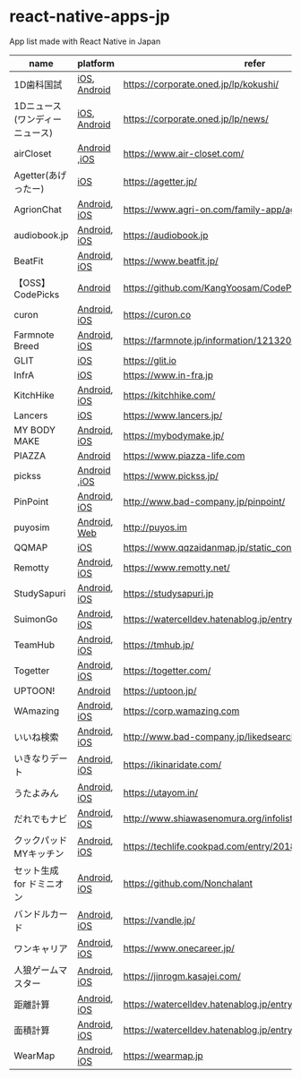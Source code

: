 react-native-apps-jp
===

App list made with React Native in Japan

name  | platform  | refer
------|-----------|--------
1D歯科国試 | [iOS](https://itunes.apple.com/jp/app/%E6%AD%AF%E7%A7%91%E5%8C%BB%E5%B8%AB%E5%9B%BD%E5%AE%B6%E8%A9%A6%E9%A8%93%E3%82%A2%E3%83%97%E3%83%AA-onedental/id1130787144?mt=8), [Android](https://play.google.com/store/apps/details?id=jp.onedental&hl=ja) | https://corporate.oned.jp/lp/kokushi/
1Dニュース(ワンディーニュース) | [iOS](https://itunes.apple.com/jp/app/1d%E3%83%8B%E3%83%A5%E3%83%BC%E3%82%B9-%E6%AD%AF%E7%A7%91%E3%83%8B%E3%83%A5%E3%83%BC%E3%82%B9%E3%81%8C%E6%AF%8E%E6%97%A5%E5%B1%8A%E3%81%8F/id1440053450?mt=8), [Android](https://play.google.com/store/apps/details?id=com.oned_news) | https://corporate.oned.jp/lp/news/
airCloset | [Android](https://play.google.com/store/apps/details?id=com.aircloset) ,[iOS](https://itunes.apple.com/jp/app/id1127715286?mt=8) | https://www.air-closet.com/
Agetter(あげったー) | [iOS](https://itunes.apple.com/WebObjects/MZStore.woa/wa/viewSoftware?id=1372586808&mt=8) | https://agetter.jp/
AgrionChat | [Android](https://play.google.com/store/apps/details?id=jp.co.trexedge.agrion.chat), [iOS](https://itunes.apple.com/jp/app/agrionchat-%E3%82%A2%E3%82%B0%E3%83%AA%E3%82%AA%E3%83%B3%E3%83%81%E3%83%A3%E3%83%83%E3%83%88/id1367854005) | https://www.agri-on.com/family-app/agrionchat
audiobook.jp | [Android](https://play.google.com/store/apps/details?id=jp.audiobook.app&hl=ja), [iOS](https://itunes.apple.com/jp/app/id1357581573) | https://audiobook.jp
BeatFit | [Android](https://play.google.com/store/apps/details?id=jp.beatfit), [iOS](https://itunes.apple.com/jp/app//id1346631395) | https://www.beatfit.jp/
【OSS】CodePicks | [Android](https://play.google.com/store/apps/details?id=com.codepicks) | https://github.com/KangYoosam/CodePicks
curon | [Android](https://play.google.com/store/apps/details?id=curon.micin.jp), [iOS](https://itunes.apple.com/jp/app/id1101684249) | https://curon.co
Farmnote Breed  | [Android](https://play.google.com/store/apps/details?id=com.farmnotebreed), [iOS](https://itunes.apple.com/jp/app/id1249219828) | https://farmnote.jp/information/12132017-winter.html
GLIT | [iOS](http://appstore.com/glit) | https://glit.io
InfrA | [iOS](https://itunes.apple.com/jp/app/id1359585558) | https://www.in-fra.jp
KitchHike | [Android](https://play.google.com/store/apps/details?id=com.kitchhike.app), [iOS](https://itunes.apple.com/app/id1254338458) | https://kitchhike.com/
Lancers | [iOS](https://itunes.apple.com/us/app/lancers/id1331949158?l=ja&ls=1&mt=8) | https://www.lancers.jp/
MY BODY MAKE | [Android](https://play.google.com/store/apps/details?id=com.mybodymake), [iOS](https://itunes.apple.com/jp/app/id1268497616?mt=8) | https://mybodymake.jp/
PIAZZA | [Android](https://play.google.com/store/apps/details?id=com.piazza_react_native) | https://www.piazza-life.com
pickss | [Android](https://play.google.com/store/apps/details?id=jp.pickss) ,[iOS](https://itunes.apple.com/jp/app/id1272045869?mt=8) | https://www.pickss.jp/
PinPoint | [Android](https://play.google.com/store/apps/details?id=jp.ewaf.pinpoint.android), [iOS](https://itunes.apple.com/jp/app/id1321198947?mt=8) | http://www.bad-company.jp/pinpoint/
puyosim | [Android](https://play.google.com/store/apps/details?id=com.puyosimulator), [Web](http://puyos.im/s/) | http://puyos.im
QQMAP | [iOS](https://itunes.apple.com/us/app/qqmap/id1254388098?l=ja&ls=1&mt=8) | https://www.qqzaidanmap.jp/static_contents/about
Remotty | [Android](https://play.google.com/store/apps/details?id=net.remotty.android), [iOS](https://itunes.apple.com/jp/app/remotty/id979526900) | https://www.remotty.net/
StudySapuri | [Android](https://play.google.com/store/apps/details?id=jp.studysapuri.android), [iOS](https://itunes.apple.com/jp/app/%E3%82%B9%E3%82%BF%E3%83%87%E3%82%A3%E3%82%B5%E3%83%97%E3%83%AA-%E9%AB%98%E6%A0%A1%E8%AC%9B%E5%BA%A7-%E5%A4%A7%E5%AD%A6%E5%8F%97%E9%A8%93%E8%AC%9B%E5%BA%A7/id1059640427?mt=8) | https://studysapuri.jp
SuimonGo | [Android](https://play.google.com/store/apps/details?id=jp.agri_note.suimon), [iOS](https://itunes.apple.com/jp/app/suimon/id1229038427) | https://watercelldev.hatenablog.jp/entry/2017/05/16/174448
TeamHub | [Android](https://play.google.com/store/apps/details?id=com.teamhub), [iOS](https://itunes.apple.com/jp/app/id991617530?mt=8) | https://tmhub.jp/
Togetter  | [Android](https://play.google.com/store/apps/details?id=com.togetter.app), [iOS](https://itunes.apple.com/jp/app/id387151129) | https://togetter.com/
UPTOON!  | [Android](https://play.google.com/store/apps/details?id=jp.inc.nagisa.uptoon) | https://uptoon.jp/
WAmazing | [Android](https://play.google.com/store/apps/details?id=jp.wamazing.rn), [iOS](https://itunes.apple.com/app/apple-store/id1181315839?mt=8) | https://corp.wamazing.com
いいね検索 | [Android](https://play.google.com/store/apps/details?id=jp.ewaf.likedsearch.android), [iOS](https://itunes.apple.com/jp/app/id1404261438?mt=8) | http://www.bad-company.jp/likedsearch
いきなりデート | [Android](https://play.google.com/store/apps/details?id=com.ikinaridate), [iOS](https://itunes.apple.com/jp/app/%E3%81%84%E3%81%8D%E3%81%AA%E3%82%8A%E3%83%87%E3%83%BC%E3%83%88/id1273579885?mt=8) | https://ikinaridate.com/
うたよみん | [Android](https://play.google.com/store/apps/details?id=com.plasticaromantica.utayomin), [iOS](https://itunes.apple.com/jp/app/id675671254) | https://utayom.in/
だれでもナビ | [Android](https://play.google.com/store/apps/details?id=org.shiawasenomura.app.udnavi), [iOS](https://itunes.apple.com/us/app/だれでもナビ/id1213316151?l=ja&ls=1&mt=8) | http://www.shiawasenomura.org/infolist/daredemonavi.html
クックパッドMYキッチン | [Android](https://play.google.com/store/apps/details?id=com.cookpad.android.kitchen), [iOS](https://itunes.apple.com/jp/app/%E3%82%AF%E3%83%83%E3%82%AF%E3%83%91%E3%83%83%E3%83%89my%E3%82%AD%E3%83%83%E3%83%81%E3%83%B3/id1349888434) | https://techlife.cookpad.com/entry/2018/04/16/100000
セット生成 for ドミニオン | [Android](https://play.google.com/store/apps/details?id=com.nonchalant.dominion), [iOS](https://itunes.apple.com/jp/app/%E3%82%BB%E3%83%83%E3%83%88%E7%94%9F%E6%88%90-for-%E3%83%89%E3%83%9F%E3%83%8B%E3%82%AA%E3%83%B3/id814543461?mt=8) | https://github.com/Nonchalant
バンドルカード | [Android](https://play.google.com/store/apps/details?id=jp.kanmu.vandle.android), [iOS](https://itunes.apple.com/WebObjects/MZStore.woa/wa/viewSoftware?id=1113352415&mt=8) | https://vandle.jp/
ワンキャリア | [Android](https://play.google.com/store/apps/details?id=jp.onecareer.androidapp), [iOS](https://itunes.apple.com/jp/app/id971530839) | https://www.onecareer.jp/
人狼ゲームマスター | [Android](https://play.google.com/store/apps/details?id=com.kasajei.jinrogm), [iOS](https://itunes.apple.com/jp/app/id1346934646) | https://jinrogm.kasajei.com/
距離計算 | [Android](https://play.google.com/store/apps/details?id=jp.agri_note.distance), [iOS](https://itunes.apple.com/jp/app/%E8%B7%9D%E9%9B%A2%E8%A8%88%E7%AE%97/id1236073897) | https://watercelldev.hatenablog.jp/entry/2017/05/16/174448
面積計算 | [Android](https://play.google.com/store/apps/details?id=jp.agri_note.area), [iOS](https://itunes.apple.com/jp/app/%E9%9D%A2%E7%A9%8D%E8%A8%88%E7%AE%97/id1234162227) | https://watercelldev.hatenablog.jp/entry/2017/05/16/174448
WearMap | [Android](https://play.google.com/store/apps/details?id=com.wearmap), [iOS](https://itunes.apple.com/jp/app/wear-map-%E6%9D%B1%E4%BA%AC%E3%83%95%E3%82%A1%E3%83%83%E3%82%B7%E3%83%A7%E3%83%B3%E3%83%8A%E3%83%93%E3%82%B2%E3%83%BC%E3%82%B7%E3%83%A7%E3%83%B3%E3%82%A2%E3%83%97%E3%83%AA/id1293978686) | https://wearmap.jp
